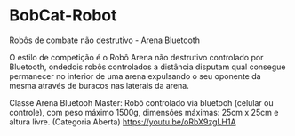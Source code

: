 # BobCat-Robot
Robôs de combate não destrutivo - Arena Bluetooth

O estilo de competição é o Robô Arena não destrutivo controlado por Bluetooth, ondedois robôs controlados a distância disputam qual consegue permanecer no interior de uma arena expulsando o seu oponente da mesma através de buracos nas laterais da arena.

Classe Arena Bluetooh Master: Robô controlado via bluetooh (celular ou controle), com peso máximo 1500g, dimensões máximas: 25cm x 25cm e altura livre. (Categoria Aberta) https://youtu.be/oRbX9zgLH1A



